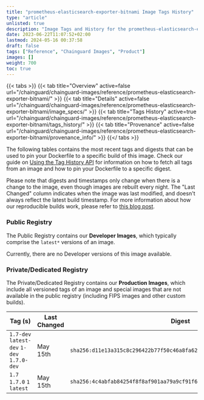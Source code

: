 ```yaml
---
title: "prometheus-elasticsearch-exporter-bitnami Image Tags History"
type: "article"
unlisted: true
description: "Image Tags and History for the prometheus-elasticsearch-exporter-bitnami Chainguard Image"
date: 2023-06-22T11:07:52+02:00
lastmod: 2024-05-16 00:37:58
draft: false
tags: ["Reference", "Chainguard Images", "Product"]
images: []
weight: 700
toc: true
---
```


{{< tabs >}}
{{< tab title="Overview" active=false url="/chainguard/chainguard-images/reference/prometheus-elasticsearch-exporter-bitnami/" >}}
{{< tab title="Details" active=false url="/chainguard/chainguard-images/reference/prometheus-elasticsearch-exporter-bitnami/image_specs/" >}}
{{< tab title="Tags History" active=true url="/chainguard/chainguard-images/reference/prometheus-elasticsearch-exporter-bitnami/tags_history/" >}}
{{< tab title="Provenance" active=false url="/chainguard/chainguard-images/reference/prometheus-elasticsearch-exporter-bitnami/provenance_info/" >}}
{{</ tabs >}}

The following tables contains the most recent tags and digests that can be used to pin your Dockerfile to a specific build of this image. Check our guide on [Using the Tag History API](/chainguard/chainguard-images/using-the-tag-history-api/) for information on how to fetch all tags from an image and how to pin your Dockerfile to a specific digest.

Please note that digests and timestamps only change when there is a change to the image, even though images are rebuilt every night. The "Last Changed" column indicates when the image was last modified, and doesn't always reflect the latest build timestamp. For more information about how our reproducible builds work, please refer to [this blog post](https://www.chainguard.dev/unchained/reproducing-chainguards-reproducible-image-builds).

### Public Registry
The Public Registry contains our **Developer Images**, which typically comprise the `latest*` versions of an image.

Currently, there are no Developer versions of this image available.

### Private/Dedicated Registry
The Private/Dedicated Registry contains our **Production Images**, which include all versioned tags of an image and special images that are not available in the public registry (including FIPS images and other custom builds).

| Tag (s)                                     | Last Changed | Digest                                                                    |
|---------------------------------------------|--------------|---------------------------------------------------------------------------|
|  `1.7-dev` `latest-dev` `1-dev` `1.7.0-dev` | May 15th     | `sha256:d11e13a315c8c296422b77f50c46a8fa62c3f246b0e1e9badfb702dcea4cf1c7` |
|  `1.7` `1.7.0` `1` `latest`                 | May 15th     | `sha256:4c4abfab84254f8f8af901aa79a9cf91f6b7d3050de63f024a56703bada5b575` |

